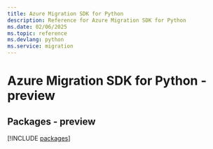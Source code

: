 ```yaml
---
title: Azure Migration SDK for Python
description: Reference for Azure Migration SDK for Python
ms.date: 02/06/2025
ms.topic: reference
ms.devlang: python
ms.service: migration
---
```

# Azure Migration SDK for Python - preview
## Packages - preview
[!INCLUDE [packages](migration-index.md)]